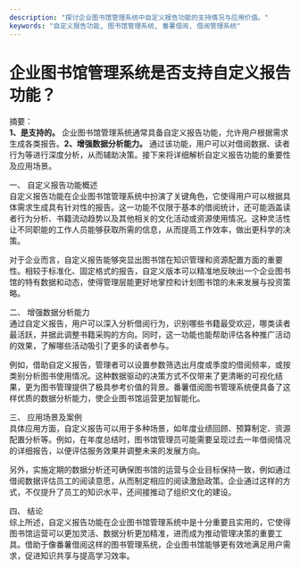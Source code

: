 ```yaml
---
description: "探讨企业图书馆管理系统中自定义报告功能的支持情况与应用价值。"
keywords: "自定义报告功能, 图书馆管理系统, 番薯借阅, 借阅管理系统"
---
```

# 企业图书馆管理系统是否支持自定义报告功能？

摘要：  
**1、是支持的。** 企业图书馆管理系统通常具备自定义报告功能，允许用户根据需求生成各类报告。**2、增强数据分析能力。** 通过该功能，用户可以对借阅数据、读者行为等进行深度分析，从而辅助决策。接下来将详细解析自定义报告功能的重要性及应用场景。

一、 自定义报告功能概述  
自定义报告功能在企业图书馆管理系统中扮演了关键角色，它使得用户可以根据具体需求生成具有针对性的报告。这一功能不仅限于基本的借阅统计，还可能涵盖读者行为分析、书籍流动趋势以及其他相关的文化活动或资源使用情况。这种灵活性让不同职能的工作人员能够获取所需的信息，从而提高工作效率，做出更科学的决策。

对于企业而言，自定义报告能够突显出图书馆在知识管理和资源配置方面的重要性。相较于标准化、固定格式的报告，自定义版本可以精准地反映出一个企业图书馆的特有数据和动态，使得管理层能更好地掌控和计划图书馆的未来发展与投资策略。

二、 增强数据分析能力  
通过自定义报告，用户可以深入分析借阅行为，识别哪些书籍最受欢迎，哪类读者最活跃，并据此调整书籍采购的方向。同时，这一功能也能帮助评估各种推广活动的效果，了解哪些活动吸引了更多的读者参与。

例如，借助自定义报告，管理者可以设置参数筛选出月度或季度的借阅频率，或按类别分析图书使用情况。这种数据驱动的决策方式不仅带来了更清晰的可视化结果，更为图书管理提供了极具参考价值的背景。番薯借阅图书管理系统便具备了这样优质的数据分析能力，使企业图书馆运营更加智能化。

三、 应用场景及案例  
具体应用方面，自定义报告可以用于多种场景，如年度业绩回顾、预算制定、资源配置分析等。例如，在年度总结时，图书馆管理员可能需要呈现过去一年借阅情况的详细报告，以便评估服务效果并调整未来的发展方向。

另外，实施定期的数据分析还可确保图书馆的运营与企业目标保持一致，例如通过借阅数据评估员工的阅读意愿，从而制定相应的阅读激励政策。企业通过这样的方式，不仅提升了员工的知识水平，还间接推动了组织文化的建设。

四、 结论  
综上所述，自定义报告功能在企业图书馆管理系统中是十分重要且实用的，它使得图书馆运营可以更加灵活、数据分析更加精准，进而成为推动管理决策的重要工具。借助于像番薯借阅这样的图书管理系统，企业图书馆能够更有效地满足用户需求，促进知识共享与提高学习效率。
